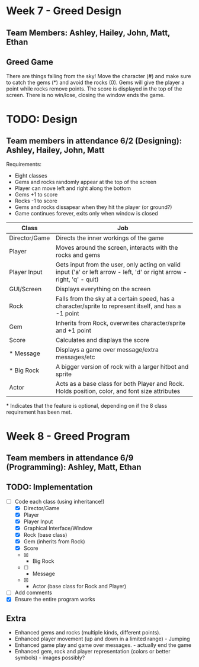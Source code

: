# Week 7 - Greed Design
## Team Members: Ashley, Hailey, John, Matt, Ethan

## Greed Game
There are things falling from the sky! Move the character (#) and make sure to catch the gems (*) and avoid the rocks (0). Gems will give the player a point while rocks remove points. The score is displayed in the top of the screen. There is no win/lose, closing the window ends the game.

# TODO: Design
## Team members in attendance 6/2 (Designing): Ashley, Hailey, John, Matt
Requirements:
- Eight classes
- Gems and rocks randomly appear at the top of the screen
- Player can move left and right along the bottom
- Gems +1 to score
- Rocks -1 to score
- Gems and rocks dissapear when they hit the player (or ground?)
- Game continues forever, exits only when window is closed

| Class | Job |
| ----- | --- |
Director/Game | Directs the inner workings of the game
Player | Moves around the screen, interacts with the rocks and gems
Player Input | Gets input from the user, only acting on valid input ('a' or left arrow - left, 'd' or right arrow - right, 'q' - quit)
GUI/Screen | Displays everything on the screen
Rock | Falls from the sky at a certain speed, has a character/sprite to represent itself, and has a -1 point
Gem | Inherits from Rock, overwrites character/sprite and +1 point
Score | Calculates and displays the score
\* Message | Displays a game over message/extra messages/etc
\* Big Rock | A bigger version of rock with a larger hitbot and sprite
Actor | Acts as a base class for both Player and Rock. Holds position, color, and font size attributes

\* Indicates that the feature is optional, depending on if the 8 class requirement has been met.

# Week 8 - Greed Program
## Team members in attendance 6/9 (Programming): Ashley, Matt, Ethan

## TODO: Implementation
- [ ] Code each class (using inheritance!)
     - [x] Director/Game
     - [x] Player
     - [x] Player Input
     - [x] Graphical Interface/Window
     - [x] Rock (base class)
     - [x] Gem (inherits from Rock)
     - [x] Score
     - [x] * Big Rock
     - [ ] * Message
     - [x] * Actor (base class for Rock and Player)
- [ ] Add comments
- [x] Ensure the entire program works

## Extra
- Enhanced gems and rocks (multiple kinds, different points).
- Enhanced player movement (up and down in a limited range) - Jumping
- Enhanced game play and game over messages. - actually end the game
- Enhanced gem, rock and player representation (colors or better symbols) - images possibly?
